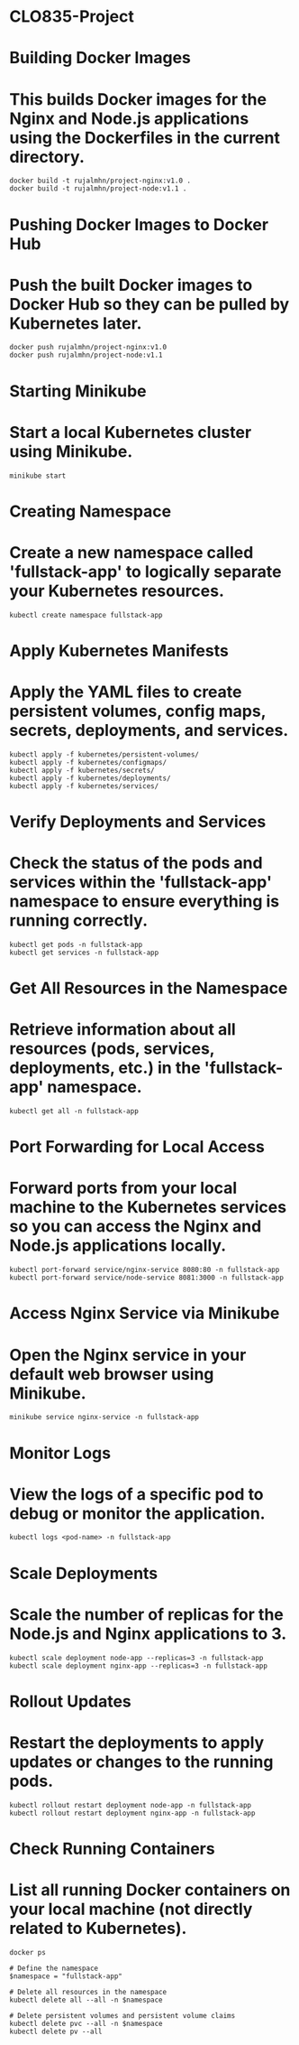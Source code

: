 # CLO835-Project

# Building Docker Images
# This builds Docker images for the Nginx and Node.js applications using the Dockerfiles in the current directory.
```SHELL
docker build -t rujalmhn/project-nginx:v1.0 .
docker build -t rujalmhn/project-node:v1.1 .
```

# Pushing Docker Images to Docker Hub
# Push the built Docker images to Docker Hub so they can be pulled by Kubernetes later.
```SHELL
docker push rujalmhn/project-nginx:v1.0
docker push rujalmhn/project-node:v1.1
```

# Starting Minikube
# Start a local Kubernetes cluster using Minikube.
```SHELL
minikube start
```

# Creating Namespace
# Create a new namespace called 'fullstack-app' to logically separate your Kubernetes resources.
```SHELL
kubectl create namespace fullstack-app
```

# Apply Kubernetes Manifests
# Apply the YAML files to create persistent volumes, config maps, secrets, deployments, and services.
```SHELL
kubectl apply -f kubernetes/persistent-volumes/
kubectl apply -f kubernetes/configmaps/
kubectl apply -f kubernetes/secrets/
kubectl apply -f kubernetes/deployments/
kubectl apply -f kubernetes/services/
```

# Verify Deployments and Services
# Check the status of the pods and services within the 'fullstack-app' namespace to ensure everything is running correctly.
```SHELL
kubectl get pods -n fullstack-app
kubectl get services -n fullstack-app
```

# Get All Resources in the Namespace
# Retrieve information about all resources (pods, services, deployments, etc.) in the 'fullstack-app' namespace.
```SHELL
kubectl get all -n fullstack-app
```

# Port Forwarding for Local Access
# Forward ports from your local machine to the Kubernetes services so you can access the Nginx and Node.js applications locally.
```SHELL
kubectl port-forward service/nginx-service 8080:80 -n fullstack-app
kubectl port-forward service/node-service 8081:3000 -n fullstack-app
```

# Access Nginx Service via Minikube
# Open the Nginx service in your default web browser using Minikube.
```SHELL
minikube service nginx-service -n fullstack-app
```

# Monitor Logs
# View the logs of a specific pod to debug or monitor the application.
```SHELL
kubectl logs <pod-name> -n fullstack-app
```

# Scale Deployments
# Scale the number of replicas for the Node.js and Nginx applications to 3.
```SHELL
kubectl scale deployment node-app --replicas=3 -n fullstack-app
kubectl scale deployment nginx-app --replicas=3 -n fullstack-app
```

# Rollout Updates
# Restart the deployments to apply updates or changes to the running pods.
```SHELL
kubectl rollout restart deployment node-app -n fullstack-app
kubectl rollout restart deployment nginx-app -n fullstack-app
```

# Check Running Containers
# List all running Docker containers on your local machine (not directly related to Kubernetes).
```SHELL
docker ps
```

```SHELL
# Define the namespace
$namespace = "fullstack-app"

# Delete all resources in the namespace
kubectl delete all --all -n $namespace

# Delete persistent volumes and persistent volume claims
kubectl delete pvc --all -n $namespace
kubectl delete pv --all
```
